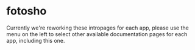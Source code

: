 # fotosho

Currently we're reworking these intropages for each app, please use the menu on the left to select other available documentation pages for each app, including this one.
